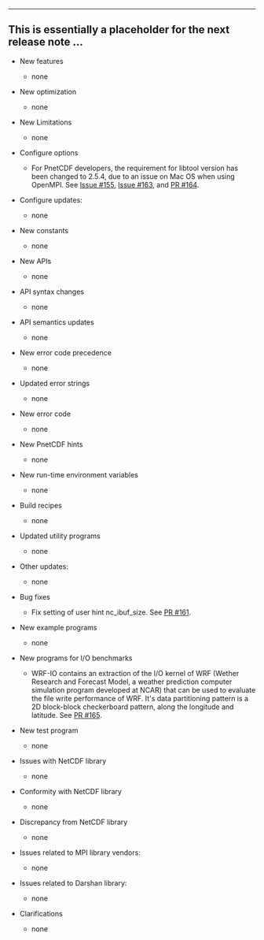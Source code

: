 ------------------------------------------------------------------------------
This is essentially a placeholder for the next release note ...
------------------------------------------------------------------------------

* New features
  + none

* New optimization
  + none

* New Limitations
  + none

* Configure options
  + For PnetCDF developers, the requirement for libtool version has been
    changed to 2.5.4, due to an issue on Mac OS when using OpenMPI. See
    [Issue #155](https://github.com/Parallel-NetCDF/PnetCDF/issues/155),
    [Issue #163](https://github.com/Parallel-NetCDF/PnetCDF/issues/163),
    and [PR #164](https://github.com/Parallel-NetCDF/PnetCDF/pull/164).

* Configure updates:
  + none

* New constants
  + none

* New APIs
  + none

* API syntax changes
  + none

* API semantics updates
  + none

* New error code precedence
  + none

* Updated error strings
  + none

* New error code
  + none

* New PnetCDF hints
  + none

* New run-time environment variables
  + none

* Build recipes
  + none

* Updated utility programs
  + none

* Other updates:
  + none

* Bug fixes
  + Fix setting of user hint nc_ibuf_size.
    See [PR #161](https://github.com/Parallel-NetCDF/PnetCDF/pull/161).

* New example programs
  + none

* New programs for I/O benchmarks
  + WRF-IO contains an extraction of the I/O kernel of WRF (Wether Research
    and Forecast Model, a weather prediction computer simulation program
    developed at NCAR) that can be used to evaluate the file write performance
    of WRF. It's data partitioning pattern is a 2D block-block checkerboard
    pattern, along the longitude and latitude.
    See [PR #165](https://github.com/Parallel-NetCDF/PnetCDF/pull/165).

* New test program
  + none

* Issues with NetCDF library
  + none

* Conformity with NetCDF library
  + none

* Discrepancy from NetCDF library
  + none

* Issues related to MPI library vendors:
  + none

* Issues related to Darshan library:
  + none

* Clarifications
  + none

